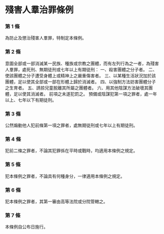 # 殘害人羣治罪條例

### 第 1 條

為防止及懲治殘害人羣罪，特制定本條例。

### 第 2 條

意圖全部或一部消滅某一民族、種族或宗教之團體，而有左列行為之一者，為殘害人羣罪，處死刑、無期徒刑或七年以上有期徒刑：
一、殺害團體之分子者。
二、使該團體之分子遭受身體上或精神上之嚴重傷害者。
三、以某種生活狀況加於該團體，足以使其全部或一部在形體上歸於消滅者。
四、以強制方法妨害團體分子之生育者。
五、誘掠兒童脫離其所屬之團體者。
六、用其他陰謀方法破壞其團體，足以使其消滅者。
前項之未遂犯罰之。
預備或陰謀犯第一項之罪者，處一年以上、七年以下有期徒刑。

### 第 3 條

公然煽動他人犯前條第一項之罪者，處無期徒刑或七年以上有期徒刑。

### 第 4 條

犯前二條之罪者，不論其犯罪係在平時或戰時，均適用本條例之規定。

### 第 5 條

犯本條例之罪者，不論具有何種身分，一律適用本條例之規定。

### 第 6 條

犯本條例之罪者，其第一審由高等法院或分院管轄之。

### 第 7 條

本條例自公布日施行。
